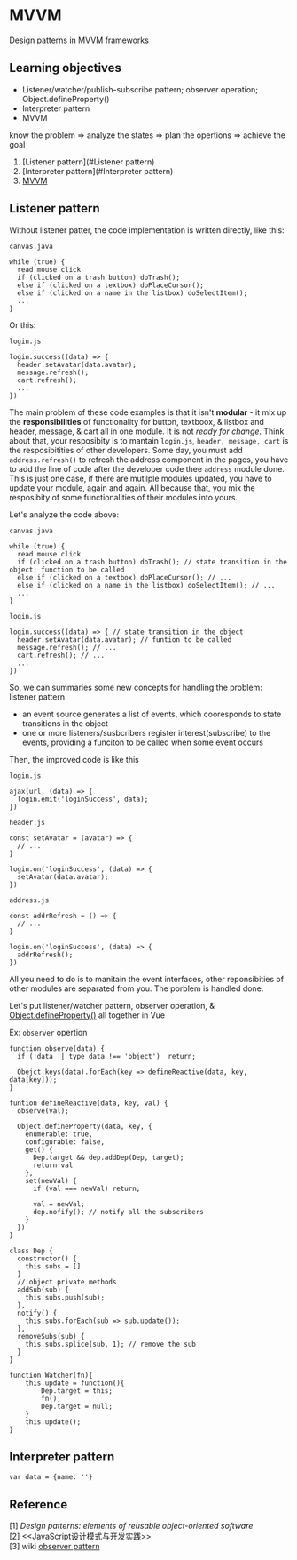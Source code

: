 # MVVM
Design patterns in MVVM frameworks

## Learning objectives
- Listener/watcher/publish-subscribe pattern; observer operation; Object.defineProperty()
- Interpreter pattern
- MVVM

know the problem => analyze the states => plan the opertions => achieve the goal

1. [Listener pattern](#Listener pattern)
2. [Interpreter pattern](#Interpreter pattern)
3. [MVVM](#MVVM) 

## Listener pattern
Without listener patter, the code implementation is written directly, like this: 
```
canvas.java

while (true) {
  read mouse click
  if (clicked on a trash button) doTrash();
  else if (clicked on a textbox) doPlaceCursor();
  else if (clicked on a name in the listbox) doSelectItem();
  ...
}
```

Or this:
```
login.js

login.success((data) => {
  header.setAvatar(data.avatar);
  message.refresh();
  cart.refresh();
  ...
})  
```

The main problem of these code examples is that it isn't **modular** - it mix up the 
**responsibilities** of functionality for button, textboox, & listbox and header, message, 
& cart all in one module. It is not *ready for change*.
Think about that, your resposibity is to mantain `login.js`, `header, message, cart` is 
the resposibitities of other developers. Some day, you must add `address.refresh()` to 
refresh the address component in the pages, you have to add the line of code after the 
developer code thee `address` module done. This is just one case, if there are mutilple 
modules updated, you have to update your module, again and again. All because that, you 
mix the resposibity of some functionalities of their modules into yours.

Let's analyze the code above:
```
canvas.java

while (true) {
  read mouse click
  if (clicked on a trash button) doTrash(); // state transition in the object; function to be called
  else if (clicked on a textbox) doPlaceCursor(); // ...
  else if (clicked on a name in the listbox) doSelectItem(); // ...
  ...
}

login.js

login.success((data) => { // state transition in the object
  header.setAvatar(data.avatar); // funtion to be called
  message.refresh(); // ...
  cart.refresh(); // ...
  ...
})  
```

So, we can summaries some new concepts for handling the problem:
listener pattern
- an event source generates a list of events, which cooresponds to state 
transitions in the object
- one or more listeners/susbcribers register interest(subscribe) to the events, providing 
a funciton to be called when some event occurs

Then, the improved code is like this
```
login.js

ajax(url, (data) => {
  login.emit('loginSuccess', data);
})
```

```
header.js

const setAvatar = (avatar) => {
  // ...
}

login.on('loginSuccess', (data) => {
  setAvatar(data.avatar);
})

address.js

const addrRefresh = () => {
  // ...
}

login.on('loginSuccess', (data) => {
  addrRefresh();
})
```
All you need to do is to manitain the event interfaces, other reponsibities of other modules 
are separated from you. The porblem is handled done.

Let's put listener/watcher pattern, observer operation, & [Object.defineProperty()](https://developer.mozilla.org/en-US/docs/Web/JavaScript/Reference/Global_Objects/Object/defineProperty) all together in Vue

Ex:
`observer` opertion
```
function observe(data) {
  if (!data || type data !== 'object')  return;
  
  Obejct.keys(data).forEach(key => defineReactive(data, key, data[key]));
}

funtion defineReactive(data, key, val) {
  observe(val);
  
  Object.defineProperty(data, key, {
    enumerable: true,
    configurable: false,
    get() {
      Dep.target && dep.addDep(Dep, target);
      return val
    },
    set(newVal) {
      if (val === newVal) return;
      
      val = newVal;
      dep.nofify(); // notify all the subscribers
    }
  })
}

class Dep {
  constructor() {
    this.subs = []
  }
  // object private methods
  addSub(sub) {
    this.subs.push(sub);
  },
  notify() {
    this.subs.forEach(sub => sub.update());
  },
  removeSubs(sub) {
    this.subs.splice(sub, 1); // remove the sub
  }
}

function Watcher(fn){
	this.update = function(){
		Dep.target = this;
		fn();
		Dep.target = null;
	}
	this.update();
}
```


## Interpreter pattern

```
var data = {name: ''}
```


  











## Reference 
[1] *Design patterns: elements of reusable object-oriented software* <br>
[2] <<JavaScript设计模式与开发实践>> <br>
[3] wiki [observer pattern](https://en.wikipedia.org/wiki/Observer_pattern)
